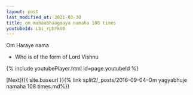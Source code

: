```yaml
---
layout: post
last_modified_at: 2021-03-30
title: om mahaabhaagaaya namaha 108 times
youtubeId: Lbi_rpbYkV0
---
```

 
 
Om Haraye nama 
 
 -  Who is of the form of Lord Vishnu 
 
  
 
  
 
 
 
 
 
 


{% include youtubePlayer.html id=page.youtubeId %}
 
[Next]({{ site.baseurl }}{% link  split2/_posts/2016-09-04-Om yagyabhuje namaha 108 times.md%})
 
